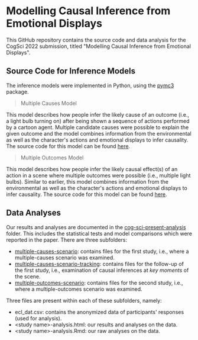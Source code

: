 # Modelling Causal Inference from Emotional Displays

This GitHub repository contains the source code and data analysis for the CogSci 2022 submission, titled "Modelling Causal Inference from Emotional Displays".

## Source Code for Inference Models

The inference models were implemented in Python, using the [pymc3](https://docs.pymc.io/en/v3/) package.

> Multiple Causes Model

This model describes how people infer the likely cause of an outcome (i.e., a light bulb turning on) after being shown a sequence of actions performed by a cartoon agent. Multiple candidate causes were possible to explain the given outcome and the model combines information from the environmental as well as the character's actions and emotional displays to infer causality. The source code for this model can be found [here](cog-sci-present-model/Emotion%20Causal%20Learning%20Model%20(Multiple-Causes).ipynb).

> Multiple Outcomes Model

This model describes how people infer the likely causal effect(s) of an action in a scene where multiple outcomes were possible (i.e., multiple light bulbs). Similar to earlier, this model combines information from the environmental as well as the character's actions and emotional displays to infer causality. The source code for this model can be found [here](cog-sci-present-model/Emotion%20Causal%20Learning%20Model%20(Multiple-Outcomes).ipynb).

## Data Analyses

Our results and analyses are documented in the [cog-sci-present-analysis](cog-sci-present-analysis) folder. This includes the statistical tests and model comparisons which were reported in the paper. There are three subfolders:

* [multiple-causes-scenario](cog-sci-present-analysis/multiple-causes-scenario): contains files for the first study, i.e., where a multiple-causes scenario was examined.
* [multiple-causes-scenario-tracking](cog-sci-present-analysis/multiple-causes-scenario-tracking): contains files for the follow-up of the first study, i.e., examination of causal inferences at _key moments_ of the scene.
* [multiple-outcomes-scenario](cog-sci-present-analysis/multiple-outcomes-scenario): contains files for the second study, i.e., where a multiple-outcomes scenario was examined.

Three files are present within each of these subfolders, namely:

* ecl\_dat.csv: contains the anonymized data of participants' responses (used for analysis).
* \<study name\>-analysis.html: our results and analyses on the data.
* \<study name\>-analysis.Rmd: our raw analyses on the data.
